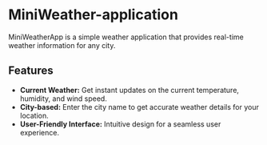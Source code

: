 # MiniWeather-application

MiniWeatherApp is a simple weather application that provides real-time weather information for any city.

## Features

- **Current Weather:** Get instant updates on the current temperature, humidity, and wind speed.
- **City-based:** Enter the city name to get accurate weather details for your location.
- **User-Friendly Interface:** Intuitive design for a seamless user experience.
